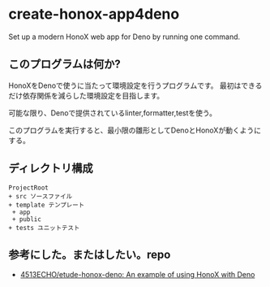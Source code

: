 # create-honox-app4deno

Set up a modern HonoX web app for Deno by running one command.

## このプログラムは何か?

HonoXをDenoで使うに当たって環境設定を行うプログラムです。
最初はできるだけ依存関係を減らした環境設定を目指します。

可能な限り、Denoで提供されているlinter,formatter,testを使う。

このプログラムを実行すると、最小限の雛形としてDenoとHonoXが動くようにする。

## ディレクトリ構成

```
ProjectRoot
+ src ソースファイル
+ template テンプレート
 + app
 + public
+ tests ユニットテスト
```

## 参考にした。またはしたい。repo

- [4513ECHO/etude-honox-deno: An example of using HonoX with Deno](https://github.com/4513ECHO/etude-honox-deno)

<!-- Cspell:ignore honox -->

